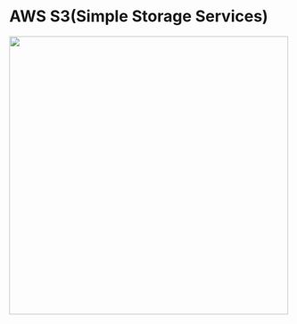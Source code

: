 # AWS S3(Simple Storage Services)

<IMG align="center" src="https://cdn.havecamerawilltravel.com/photographer/files/2013/03/Amazon-S3-1068x339.jpg" width="500"/>